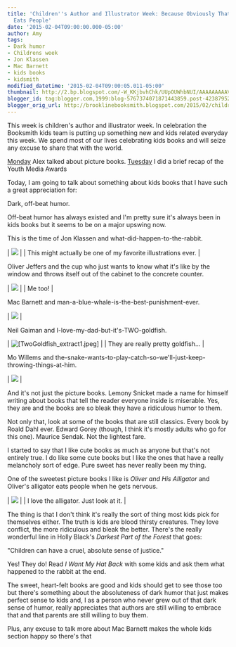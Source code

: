 ```yaml
---
title: 'Children''s Author and Illustrator Week: Because Obviously That Alligator
  Eats People'
date: '2015-02-04T09:00:00.000-05:00'
author: Amy
tags:
- Dark humor
- Childrens week
- Jon Klassen
- Mac Barnett
- kids books
- kidsmith
modified_datetime: '2015-02-04T09:00:05.011-05:00'
thumbnail: http://2.bp.blogspot.com/-W_KKjbvhChk/UUpOUWhbNUI/AAAAAAAAAVU/csYqkzyZTLc/s72-c/IMG_3268.JPG
blogger_id: tag:blogger.com,1999:blog-5767374071871443859.post-4238795218768233797
blogger_orig_url: http://brooklinebooksmith.blogspot.com/2015/02/childrens-author-and-illustrator-week.html
---
```

This week is children's author and illustrator week. In celebration the Booksmith kids team is putting up something new and kids related everyday this week. We spend most of our lives celebrating kids books and will seize any excuse to share that with the world.

[Monday](http://brooklinebooksmith.blogspot.com/2015/02/alex-is-readingpicture-books.html) Alex talked about picture books.
[Tuesday](http://brooklinebooksmith.blogspot.com/2015/02/ala-youth-media-awards.html) I did a brief recap of the Youth Media Awards

Today, I am going to talk about something about kids books that I have such a great appreciation for:

Dark, off-beat humor.

Off-beat humor has always existed and I'm pretty sure it's always been in kids books but it seems to be on a major upswing now.

This is the time of Jon Klassen and what-did-happen-to-the-rabbit.

| ![](https://bookishtypes.files.wordpress.com/2013/11/i-want-my-hat-back-showdown.jpg) |
| This might actually be one of my favorite illustrations ever. |

Oliver Jeffers and the cup who just wants to know what it's like by the window and throws itself out of the cabinet to the concrete counter.

| ![](http://thelamppostproject.weebly.com/uploads/2/2/4/0/22400838/9672889.jpg) |
| Me too! |

Mac Barnett and man-a-blue-whale-is-the-best-punishment-ever.

| ![](http://2.bp.blogspot.com/-W_KKjbvhChk/UUpOUWhbNUI/AAAAAAAAAVU/csYqkzyZTLc/s400/IMG_3268.JPG) |

Neil Gaiman and I-love-my-dad-but-it's-TWO-goldfish.

| ![[TwoGoldfish_extract1.jpeg]](http://1.bp.blogspot.com/_5Dg_QkexuN8/SGtJc__QbFI/AAAAAAAAA8o/p2fOy5IMSZk/s1600/TwoGoldfish_extract1.jpeg) |
| They are really pretty goldfish... |

Mo Willems and the-snake-wants-to-play-catch-so-we'll-just-keep-throwing-things-at-him.

| ![](http://3.bp.blogspot.com/_bdVR-JIDi2g/TFOUmyQuUsI/AAAAAAAASf4/psNY9Jv6TU0/s320/pol.jpg) |

And it's not just the picture books. Lemony Snicket made a name for himself writing about books that tell the reader everyone inside is miserable. Yes, they are and the books are so bleak they have a ridiculous humor to them.

Not only that, look at some of the books that are still classics. Every book by Roald Dahl ever. Edward Gorey (though, I think it's mostly adults who go for this one). Maurice Sendak. Not the lightest fare.

I started to say that I like cute books as much as anyone but that's not entirely true. I do like some cute books but I like the ones that have a really melancholy sort of edge. Pure sweet has never really been my thing.

One of the sweetest picture books I like is _Oliver and His Alligator_ and Oliver's alligator eats people when he gets nervous.

| ![](https://m1.behance.net/rendition/modules/87739649/disp/def9c3b43c0b9a55f7a2119ff1de3bbf.jpg) |
| I love the alligator. Just look at it. |

The thing is that I don't think it's really the sort of thing most kids pick for themselves either. The truth is kids are blood thirsty creatures. They love conflict, the more ridiculous and bleak the better. There's the really wonderful line in Holly Black's _Darkest Part of the Forest_ that goes:

"Children can have a cruel, absolute sense of justice."

Yes! They do! Read _I Want My Hat Back_ with some kids and ask them what happened to the rabbit at the end.

The sweet, heart-felt books are good and kids should get to see those too but there's something about the absoluteness of dark humor that just makes perfect sense to kids and, I as a person who never grew out of that dark sense of humor, really appreciates that authors are still willing to embrace that and that parents are still willing to buy them.

Plus, any excuse to talk more about Mac Barnett makes the whole kids section happy so there's that